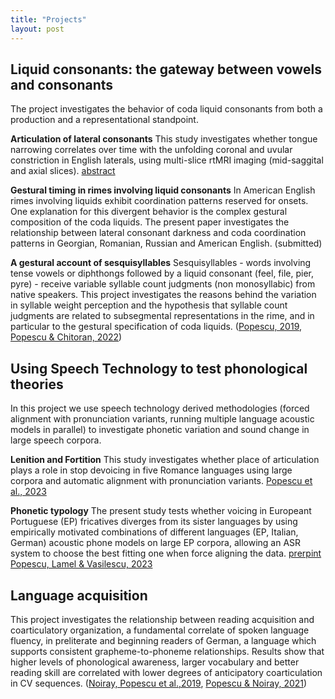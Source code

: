 ```yaml
---
title: "Projects"
layout: post
---
```


## Liquid consonants: the gateway between vowels and consonants

The project investigates the behavior of coda liquid consonants from both a production and a representational standpoint.

**Articulation of lateral consonants**
This study investigates whether tongue narrowing correlates over time with the unfolding coronal and uvular constriction in English laterals, using multi-slice rtMRI imaging (mid-saggital and axial slices). [abstract](Popescu_etal2022_Labphon18.pdf)

**Gestural timing in rimes involving liquid consonants**
In American English rimes involving liquids exhibit coordination patterns reserved for onsets. One explanation for this divergent behavior is the complex gestural composition of the coda liquids. The present paper investigates the relationship between lateral consonant darkness and coda coordination patterns in Georgian, Romanian, Russian and American English. (submitted)

**A gestural account of sesquisyllables** 
Sesquisyllables - words involving tense vowels or diphthongs followed by a liquid consonant (feel, file, pier, pyre) - receive variable syllable count judgments (non monosyllabic) from native speakers. This project investigates the reasons behind the variation in syllable weight perception and the hypothesis that syllable count judgments are related to subsegmental representations in the rime, and in particular to the gestural specification of coda liquids. ([Popescu, 2019](CLS54_Proceedings.pdf), [Popescu & Chitoran, 2022](https://www.journal-labphon.org/article/id/7681/))

## Using Speech Technology to test phonological theories
In this project we use speech technology derived methodologies (forced alignment with pronunciation variants, running multiple language acoustic models in parallel) to investigate phonetic variation and sound change in large speech corpora. 

**Lenition and Fortition**
This study investigates whether place of articulation plays a role in stop devoicing in five Romance languages using large
corpora and automatic alignment with pronunciation variants. [Popescu et al., 2023](Popescu_etal_ICPhS2023.pdf)

**Phonetic typology**
The present study tests whether voicing in Europeant Portuguese (EP) fricatives diverges from its sister languages by using empirically motivated combinations of different languages
(EP, Italian, German) acoustic phone models on large EP corpora, allowing an ASR system to choose the best fitting one when force aligning the data. [prerpint Popescu, Lamel & Vasilescu, 2023](Popescu_Lamel_Vasilescu_ICNLSP2023.pdf)


## Language acquisition 

This project investigates the relationship between reading acquisition and coarticulatory organization, a fundamental correlate of spoken language fluency,
in preliterate and beginning readers of German, a language which supports consistent grapheme-to-phoneme relationships. 
Results show that higher levels of phonological awareness, larger vocabulary and better reading skill are correlated with lower degrees of anticipatory coarticulation in CV sequences. ([Noiray, Popescu et al.,2019](https://www.frontiersin.org/articles/10.3389/fpsyg.2019.02777/full), [Popescu & Noiray, 2021](https://www.tandfonline.com/doi/full/10.1080/15475441.2021.1941032))






